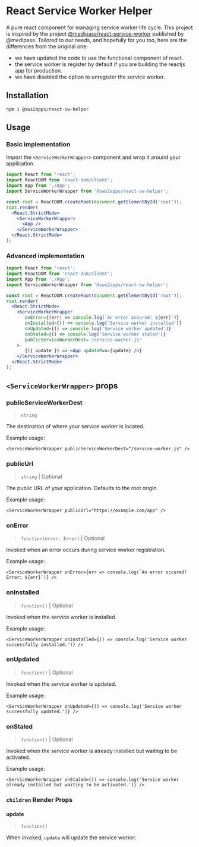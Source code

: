 # React Service Worker Helper

A pure react component for managing service worker life cycle. This project is inspired by the project [@medipass/react-service-worker](https://github.com/medipass/react-service-worker) published by @medipass. Tailored to our needs, and hopefully for you too, here are the differences from the original one:

- we have updated the code to use the functional component of react.
- the service worker is register by default if you are building the reactjs app for production.
- we have disabled the option to unregister the service worker.

## Installation

```
npm i @sws2apps/react-sw-helper
```

## Usage

### Basic implementation

Import the `<ServiceWorkerWrapper>` component and wrap it around your application.

```jsx
import React from 'react';
import ReactDOM from 'react-dom/client';
import App from './App';
import ServiceWorkerWrapper from '@sws2apps/react-sw-helper';

const root = ReactDOM.createRoot(document.getElementById('root'));
root.render(
  <React.StrictMode>
    <ServiceWorkerWrapper>
      <App />
    </ServiceWorkerWrapper>
  </React.StrictMode>
);
```

### Advanced implementation

```jsx
import React from 'react';
import ReactDOM from 'react-dom/client';
import App from './App';
import ServiceWorkerWrapper from '@sws2apps/react-sw-helper';

const root = ReactDOM.createRoot(document.getElementById('root'));
root.render(
  <React.StrictMode>
    <ServiceWorkerWrapper
       onError={(err) => console.log(`An error occured: ${err}`)}
       onInstalled={() => console.log('Service worker installed')}
       onUpdated={() => console.log('Service worker updated')}
       onStaled={() => console.log('Service worker staled')}
       publicServiceWorkerDest='/service-worker.js'
    >
       {({ update }) => <App updatePwa={update} />}
    </ServiceWorkerWrapper>
  </React.StrictMode>
);
```

## `<ServiceWorkerWrapper>` props

### publicServiceWorkerDest

> `string`

The destination of where your service worker is located.

Example usage:

`<ServiceWorkerWrapper publicServiceWorkerDest="/service-worker.js" />`

### publicUrl

> `string` | Optional

The public URL of your application. Defaults to the root origin.

Example usage:

`<ServiceWorkerWrapper publicUrl="https://example.com/app" />`

### onError

> `function(error: Error)` | Optional

Invoked when an error occurs during service worker registration.

Example usage:

`` <ServiceWorkerWrapper onError={err => console.log(`An error occured! Error: ${err}`)} /> ``

### onInstalled

> `function()` | Optional

Invoked when the service worker is installed.

Example usage:

`<ServiceWorkerWrapper onInstalled={() => console.log('Service worker successfully installed.')} />`

### onUpdated

> `function()` | Optional

Invoked when the service worker is updated.

Example usage:

`<ServiceWorkerWrapper onUpdated={() => console.log('Service worker successfully updated.')} />`

### onStaled

> `function()` | Optional

Invoked when the service worker is already installed but waiting to be activated.

Example usage:

`<ServiceWorkerWrapper onStaled={() => console.log('Service worker already installed but waiting to be activated.')} />`

### `children` Render Props

#### update

> `function()`

When invoked, `update` will update the service worker.

